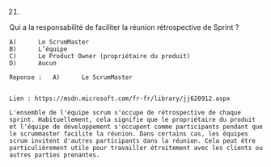 21)	
Qui a la responsabilité de faciliter la réunion rétrospective de Sprint ?

 	A)		Le ScrumMaster	 	 
 	B)		L’équipe	 	 
 	C)		Le Product Owner (propriétaire du produit)	 	 
 	D)		Aucun

 	Reponse : 	A)		Le ScrumMaster	 


 	Lien : https://msdn.microsoft.com/fr-fr/library/jj620912.aspx

 	L'ensemble de l'équipe scrum s'occupe de rétrospective de chaque sprint. Habituellement, cela signifie que le propriétaire du produit et l'équipe de développement s'occupent comme participants pendant que le scrummaster facilite la réunion. Dans certains cas, les équipes scrum invitent d'autres participants dans la réunion. Cela peut être particulièrement utile pour travailler étroitement avec les clients ou autres parties prenantes.